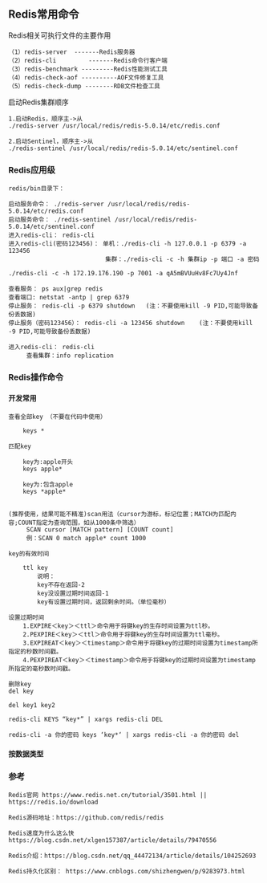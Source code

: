 ##  Redis常用命令

Redis相关可执行文件的主要作用

    （1）redis-server  -------Redis服务器
    （2）redis-cli         -------Redis命令行客户端
    （3）redis-benchmark ---------Redis性能测试工具
    （4）redis-check-aof ----------AOF文件修复工具
    （5）redis-check-dump --------RDB文件检查工具

启动Redis集群顺序

    1.启动Redis，顺序主->从
    ./redis-server /usr/local/redis/redis-5.0.14/etc/redis.conf
    
    2.启动Sentinel，顺序主->从
    ./redis-sentinel /usr/local/redis/redis-5.0.14/etc/sentinel.conf

### Redis应用级

    redis/bin目录下：
    
    启动服务命令： ./redis-server /usr/local/redis/redis-5.0.14/etc/redis.conf
    启动服务命令： ./redis-sentinel /usr/local/redis/redis-5.0.14/etc/sentinel.conf
    进入redis-cli： redis-cli
    进入redis-cli(密码123456)： 单机：./redis-cli -h 127.0.0.1 -p 6379 -a 123456
                               集群：./redis-cli -c -h 集群ip -p 端口 -a 密码

    ./redis-cli -c -h 172.19.176.190 -p 7001 -a qA5mBVUuHv8Fc7Uy4Jnf

    查看服务： ps aux|grep redis
    查看端口: netstat -antp | grep 6379
    停止服务： redis-cli -p 6379 shutdown   (注：不要使用kill -9 PID,可能导致备份丢数据)
    停止服务（密码123456）： redis-cli -a 123456 shutdown    (注：不要使用kill -9 PID,可能导致备份丢数据)

    进入redis-cli： redis-cli
         查看集群：info replication

### Redis操作命令

####  开发常用

    查看全部key （不要在代码中使用）
    
        keys *

    匹配key

        key为:apple开头
        keys apple*

        key为:包含apple
        keys *apple*


    (推荐使用，结果可能不精准)scan用法（cursor为游标，标记位置；MATCH为匹配内容;COUNT指定为查询范围，如从1000条中筛选）
         SCAN cursor [MATCH pattern] [COUNT count]
         例：SCAN 0 match apple* count 1000
    
    key的有效时间
    
        ttl key
            说明：
            key不存在返回-2
            key没设置过期时间返回-1
            key有设置过期时间，返回剩余时间。（单位毫秒）
    
    设置过期时间
        1.EXPIRE＜key＞＜ttl＞命令用于将键key的生存时间设置为ttl秒。
        2.PEXPIRE＜key＞＜ttl＞命令用于将键key的生存时间设置为ttl毫秒。
        3.EXPIREAT＜key＞＜timestamp＞命令用于将键key的过期时间设置为timestamp所指定的秒数时间戳。
        4.PEXPIREAT＜key＞＜timestamp＞命令用于将键key的过期时间设置为timestamp所指定的毫秒数时间戳。

    删除key
    del key

    del key1 key2

    redis-cli KEYS “key*” | xargs redis-cli DEL

    redis-cli -a 你的密码 keys ‘key*‘ | xargs redis-cli -a 你的密码 del

#### 按数据类型



### 参考

    Redis官网 https://www.redis.net.cn/tutorial/3501.html || https://redis.io/download
    
    Redis源码地址：https://github.com/redis/redis

    Redis速度为什么这么快 https://blog.csdn.net/xlgen157387/article/details/79470556

    Redis介绍：https://blog.csdn.net/qq_44472134/article/details/104252693

    Redis持久化区别： https://www.cnblogs.com/shizhengwen/p/9283973.html